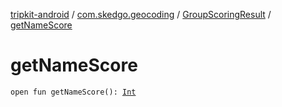 [tripkit-android](../../index.md) / [com.skedgo.geocoding](../index.md) / [GroupScoringResult](index.md) / [getNameScore](./get-name-score.md)

# getNameScore

`open fun getNameScore(): `[`Int`](https://kotlinlang.org/api/latest/jvm/stdlib/kotlin/-int/index.html)